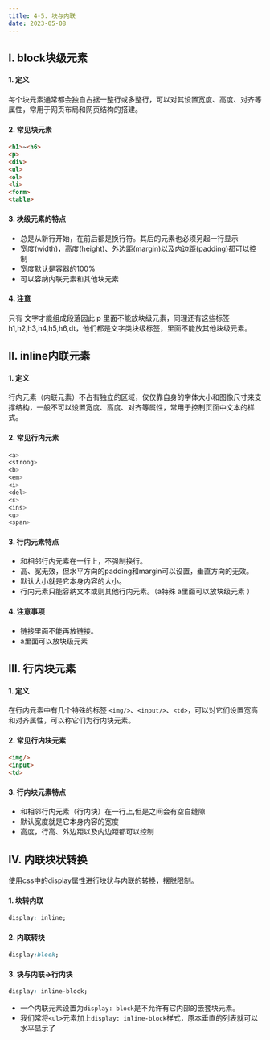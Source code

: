 ```yaml
---
title: 4-5. 块与内联
date: 2023-05-08
---
```

## Ⅰ. block块级元素
#### 1. 定义
每个块元素通常都会独自占据一整行或多整行，可以对其设置宽度、高度、对齐等属性，常用于网页布局和网页结构的搭建。 
#### 2. 常见块元素
```html
<h1>~<h6>
<p>
<div>
<ul>
<ol>
<li>
<form>
<table>
```
#### 3. 块级元素的特点
- 总是从新行开始，在前后都是换行符。其后的元素也必须另起一行显示
- 宽度(width)，高度(height)、外边距(margin)以及内边距(padding)都可以控制
- 宽度默认是容器的100%
- 可以容纳内联元素和其他块元素

#### 4. 注意
只有 文字才能组成段落因此 p 里面不能放块级元素，同理还有这些标签h1,h2,h3,h4,h5,h6,dt，他们都是文字类块级标签，里面不能放其他块级元素。


## Ⅱ. inline内联元素
#### 1. 定义
行内元素（内联元素）不占有独立的区域，仅仅靠自身的字体大小和图像尺寸来支撑结构，一般不可以设置宽度、高度、对齐等属性，常用于控制页面中文本的样式。

#### 2. 常见行内元素
```css
<a>
<strong>
<b>
<em>
<i>
<del>
<s>
<ins>
<u>
<span>
```
#### 3. 行内元素特点
- 和相邻行内元素在一行上，不强制换行。
- 高、宽无效，但水平方向的padding和margin可以设置，垂直方向的无效。
- 默认大小就是它本身内容的大小。
- 行内元素只能容纳文本或则其他行内元素。（a特殊 a里面可以放块级元素 ）

#### 4. 注意事项
- 链接里面不能再放链接。
- a里面可以放块级元素


## Ⅲ. 行内块元素
#### 1. 定义
在行内元素中有几个特殊的标签 `<img/>`、`<input/>`、`<td>`，可以对它们设置宽高和对齐属性，可以称它们为行内块元素。

#### 2. 常见行内块元素
```html
<img/>
<input>
<td>
```
#### 3. 行内块元素特点
- 和相邻行内元素（行内块）在一行上,但是之间会有空白缝隙
- 默认宽度就是它本身内容的宽度
- 高度，行高、外边距以及内边距都可以控制


## Ⅳ. 内联块状转换
使用css中的display属性进行块状与内联的转换，摆脱限制。
#### 1. 块转内联
```css
display: inline;
```
#### 2. 内联转块
```css
display:block;
```

#### 3. 块与内联->行内块
```css
display: inline-block;
```
- 一个内联元素设置为`display: block`是不允许有它内部的嵌套块元素。  
- 我们常将`<ul>`元素加上`display: inline-block`样式，原本垂直的列表就可以水平显示了

